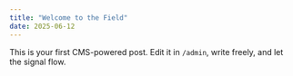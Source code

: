 ```yaml
---
title: "Welcome to the Field"
date: 2025-06-12
---
```


This is your first CMS-powered post.
Edit it in `/admin`, write freely, and let the signal flow.
